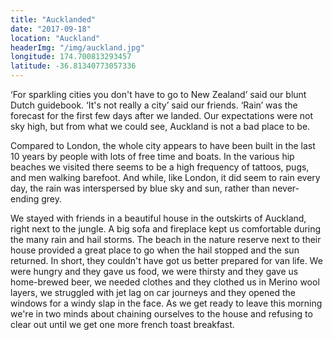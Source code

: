 ```yaml
---
title: "Aucklanded"
date: "2017-09-18"
location: "Auckland"
headerImg: "/img/auckland.jpg"
longitude: 174.700813293457
latitude: -36.81340773057336
---
```


‘For sparkling cities you don't have to go to New Zealand’ said our blunt Dutch guidebook. ‘It's not really a city’ said our friends. ‘Rain’ was the forecast for the first few days after we landed. Our expectations were not sky high, but from what we could see, Auckland is not a bad place to be.

Compared to London, the whole city appears to have been built in the last 10 years by people with lots of free time and boats. In the various hip beaches we visited there seems to be a high frequency of tattoos, pugs, and men walking barefoot. And while, like London, it did seem to rain every day, the rain was interspersed by blue sky and sun, rather than never-ending grey.

<div><photo url="/img/balcony.jpg" caption="The back of Steve and Ana's house, which backs on to the bush"></photo></div>

We stayed with friends in a beautiful house in the outskirts of Auckland, right next to the jungle. A big sofa and fireplace kept us comfortable during the many rain and hail storms. The beach in the nature reserve next to their house provided a great place to go when the hail stopped and the sun returned. In short, they couldn't have got us better prepared for van life. We were hungry and they gave us food, we were thirsty and they gave us home-brewed beer, we needed clothes and they clothed us in Merino wool layers, we struggled with jet lag on car journeys and they opened the windows for a windy slap in the face. As we get ready to leave this morning we're in two minds about chaining ourselves to the house and refusing to clear out until we get one more french toast breakfast.

<div><photo url="/img/parrot.jpg"></photo></div>